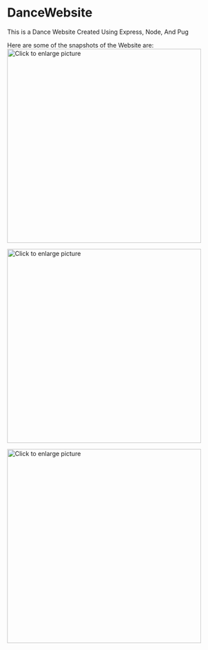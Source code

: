# DanceWebsite

This is a Dance Website Created Using Express, Node, And Pug

Here are some of the snapshots of the Website are:
<a href="https://drive.google.com/uc?export=view&id=1r2KQgozj13wIiVe_PM_SXcn5GrW0WZfn"><img src="https://drive.google.com/uc?export=view&id=1r2KQgozj13wIiVe_PM_SXcn5GrW0WZfn" style="width: 450px; max-width: 100%; height: auto" title="Click to enlarge picture" />

<a href="https://drive.google.com/uc?export=view&id=1LE8LH47JpFPM7q2ZOUyOmYcElhW__ntw"><img src="https://drive.google.com/uc?export=view&id=1LE8LH47JpFPM7q2ZOUyOmYcElhW__ntw" style="width: 450px; max-width: 100%; height: auto" title="Click to enlarge picture" />

<a href="https://drive.google.com/uc?export=view&id=13QzX2oOqiI-d3yM1P3gFao2HA_e4VZFT"><img src="https://drive.google.com/uc?export=view&id=13QzX2oOqiI-d3yM1P3gFao2HA_e4VZFT" style="width: 450px; max-width: 100%; height: auto" title="Click to enlarge picture" />
